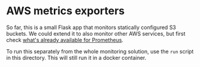 # AWS metrics exporters

So far, this is a small Flask app that monitors statically configured S3
buckets. We could extend it to also monitor other AWS services, but first check
[what's already available for Prometheus](https://prometheus.io/docs/instrumenting/exporters/).

To run this separately from the whole monitoring solution, use the `run` script
in this directory. This will still run it in a docker container.

